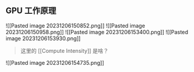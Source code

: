 ## GPU 工作原理
![[Pasted image 20231206150852.png]]
![[Pasted image 20231206150958.png]]
![[Pasted image 20231206153400.png]]
![[Pasted image 20231206153930.png]]
> 这里的 [[Compute Intensity]] 是啥？

![[Pasted image 20231206154735.png]]